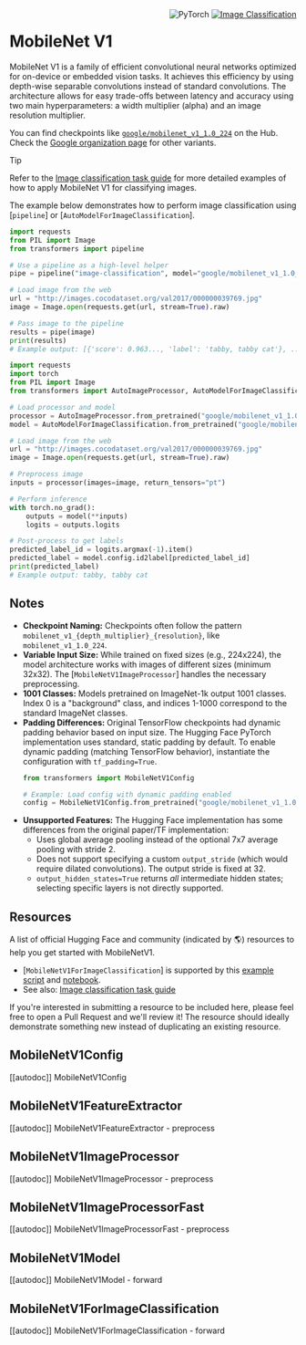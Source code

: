 <!--Copyright 2022 The HuggingFace Team. All rights reserved.

Licensed under the Apache License, Version 2.0 (the "License"); you may not use this file except in compliance with
the License. You may obtain a copy of the License at

http://www.apache.org/licenses/LICENSE-2.0

Unless required by applicable law or agreed to in writing, software distributed under the License is distributed on
an "AS IS" BASIS, WITHOUT WARRANTIES OR CONDITIONS OF ANY KIND, either express or implied. See the License for the
specific language governing permissions and limitations under the License.

⚠️ Note that this file is in Markdown but contain specific syntax for our doc-builder (similar to MDX) that may not be
rendered properly in your Markdown viewer.

-->

<!-- Floating div for badges, image classification task -->
<div style="float: right;">
    <div class="flex flex-wrap space-x-1">
        <img alt="PyTorch" src="https://img.shields.io/badge/PyTorch-EE4C2C?style=flat&logo=pytorch&logoColor=white">
        <a href="https://huggingface.co/docs/transformers/tasks/image_classification">
            <img alt="Image Classification" src="https://img.shields.io/badge/Task-Image%20Classification-yellow">
        </a>
        <!-- Add TF/Flax badges if supported -->
    </div>
</div>

# MobileNet V1

MobileNet V1 is a family of efficient convolutional neural networks optimized for on-device or embedded vision tasks. It achieves this efficiency by using depth-wise separable convolutions instead of standard convolutions. The architecture allows for easy trade-offs between latency and accuracy using two main hyperparameters: a width multiplier (alpha) and an image resolution multiplier.

You can find checkpoints like [`google/mobilenet_v1_1.0_224`](https://huggingface.co/google/mobilenet_v1_1.0_224) on the Hub. Check the [Google organization page](https://huggingface.co/google) for other variants. <!-- Consider linking to a dedicated Collection if one exists -->

> [!TIP]
> Refer to the [Image classification task guide](../tasks/image_classification) for more detailed examples of how to apply MobileNet V1 for classifying images.

The example below demonstrates how to perform image classification using [`pipeline`] or [`AutoModelForImageClassification`].


<hfoptions id="usage">
<hfoption id="Pipeline">

```python
import requests
from PIL import Image
from transformers import pipeline

# Use a pipeline as a high-level helper
pipe = pipeline("image-classification", model="google/mobilenet_v1_1.0_224")

# Load image from the web
url = "http://images.cocodataset.org/val2017/000000039769.jpg"
image = Image.open(requests.get(url, stream=True).raw)

# Pass image to the pipeline
results = pipe(image)
print(results)
# Example output: [{'score': 0.963..., 'label': 'tabby, tabby cat'}, ...]
```

</hfoption>
<hfoption id="AutoModel">

```python
import requests
import torch
from PIL import Image
from transformers import AutoImageProcessor, AutoModelForImageClassification

# Load processor and model
processor = AutoImageProcessor.from_pretrained("google/mobilenet_v1_1.0_224")
model = AutoModelForImageClassification.from_pretrained("google/mobilenet_v1_1.0_224")

# Load image from the web
url = "http://images.cocodataset.org/val2017/000000039769.jpg"
image = Image.open(requests.get(url, stream=True).raw)

# Preprocess image
inputs = processor(images=image, return_tensors="pt")

# Perform inference
with torch.no_grad():
    outputs = model(**inputs)
    logits = outputs.logits

# Post-process to get labels
predicted_label_id = logits.argmax(-1).item()
predicted_label = model.config.id2label[predicted_label_id]
print(predicted_label)
# Example output: tabby, tabby cat
```

</hfoption>
</hfoptions>

<!-- Quantization section omitted - HF checkpoints not quantized per original docs -->
<!-- Attention Visualization section omitted - Not applicable for this model type -->


## Notes

-   **Checkpoint Naming:** Checkpoints often follow the pattern `mobilenet_v1_{depth_multiplier}_{resolution}`, like `mobilenet_v1_1.0_224`.
-   **Variable Input Size:** While trained on fixed sizes (e.g., 224x224), the model architecture works with images of different sizes (minimum 32x32). The [`MobileNetV1ImageProcessor`] handles the necessary preprocessing.
-   **1001 Classes:** Models pretrained on ImageNet-1k output 1001 classes. Index 0 is a "background" class, and indices 1-1000 correspond to the standard ImageNet classes.
-   **Padding Differences:** Original TensorFlow checkpoints had dynamic padding behavior based on input size. The Hugging Face PyTorch implementation uses standard, static padding by default. To enable dynamic padding (matching TensorFlow behavior), instantiate the configuration with `tf_padding=True`.
    ```python
    from transformers import MobileNetV1Config

    # Example: Load config with dynamic padding enabled
    config = MobileNetV1Config.from_pretrained("google/mobilenet_v1_1.0_224", tf_padding=True)
    ```
-   **Unsupported Features:** The Hugging Face implementation has some differences from the original paper/TF implementation:
    -   Uses global average pooling instead of the optional 7x7 average pooling with stride 2.
    -   Does not support specifying a custom `output_stride` (which would require dilated convolutions). The output stride is fixed at 32.
    -   `output_hidden_states=True` returns *all* intermediate hidden states; selecting specific layers is not directly supported.

## Resources

A list of official Hugging Face and community (indicated by 🌎) resources to help you get started with MobileNetV1.

<PipelineTag pipeline="image-classification"/>

- [`MobileNetV1ForImageClassification`] is supported by this [example script](https://github.com/huggingface/transformers/tree/main/examples/pytorch/image-classification) and [notebook](https://colab.research.google.com/github/huggingface/notebooks/blob/main/examples/image_classification.ipynb).
- See also: [Image classification task guide](../tasks/image_classification)

If you're interested in submitting a resource to be included here, please feel free to open a Pull Request and we'll review it! The resource should ideally demonstrate something new instead of duplicating an existing resource.

## MobileNetV1Config

[[autodoc]] MobileNetV1Config

## MobileNetV1FeatureExtractor

[[autodoc]] MobileNetV1FeatureExtractor
    - preprocess

## MobileNetV1ImageProcessor

[[autodoc]] MobileNetV1ImageProcessor
    - preprocess

## MobileNetV1ImageProcessorFast

[[autodoc]] MobileNetV1ImageProcessorFast
    - preprocess

## MobileNetV1Model

[[autodoc]] MobileNetV1Model
    - forward

## MobileNetV1ForImageClassification

[[autodoc]] MobileNetV1ForImageClassification
    - forward
